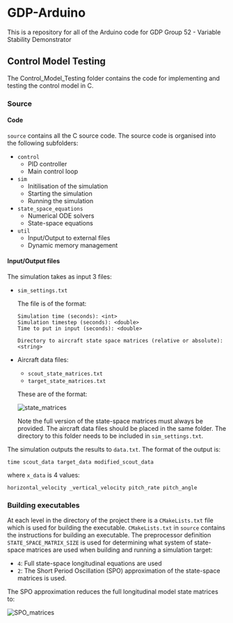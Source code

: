 # GDP-Arduino
This is a repository for all of the Arduino code for GDP Group 52 - Variable Stability Demonstrator

## Control Model Testing
The Control_Model_Testing folder contains the code for implementing and testing the control model in C.

### Source
#### Code
`source` contains all the C source code. The source code is organised into the following subfolders:
- `control`
  - PID controller
  - Main control loop
- `sim`
  - Initilisation of the simulation
  - Starting the simulation
  - Running the simulation
- `state_space_equations`
  - Numerical ODE solvers
  - State-space equations
- `util`
  - Input/Output to external files
  - Dynamic memory management

#### Input/Output files
The simulation takes as input 3 files:
- `sim_settings.txt`
  
  The file is of the format:
  ```
  Simulation time (seconds): <int>
  Simulation timestep (seconds): <double>
  Time to put in input (seconds): <double>

  Directory to aircraft state space matrices (relative or absolute): <string>
  ```
- Aircraft data files:
  - `scout_state_matrices.txt`
  - `target_state_matrices.txt`
  
  These are of the format:
  
  <img src="https://latex.codecogs.com/svg.latex?\begin{matrix}\mathring{X_u}%20&%20\mathring{X_w}%20&%200%20&%20-mg\cos(\gamma_0)%20\\\mathring{Z_u}%20&%20\mathring{Z_w}%20&%20\mathring{Z_q}+mU_\infty%20&%20-mg\sin(\gamma_0)%20\\\mathring{M_u}%20&\mathring{M_w}%20&%20\mathring{M_q}%20&%200%20\\0%20&%200%20&%201%20&%200%20\\\\u%20&%20w%20&%20q%20&%20\theta\end{matrix}" title="state_matrices" /> 
  
  Note the full version of the state-space matrices must always be provided.
  The aircraft data files should be placed in the same folder.
  The directory to this folder needs to be included in `sim_settings.txt`.

The simulation outputs the results to `data.txt`.
The format of the output is:
```
time scout_data target_data modified_scout_data
```
where `x_data` is 4 values:
```
horizontal_velocity _vertical_velocity pitch_rate pitch_angle
```
 
### Building executables
At each level in the directory of the project there is a `CMakeLists.txt` file which is used for building the executable.
`CMakeLists.txt` in `source` contains the instructions for building an executable.
The preprocessor definition `STATE_SPACE_MATRIX_SIZE` is used for determining what system of state-space matrices are used when building and running a simulation target:
- `4`: Full state-space longitudinal equations are used
- `2`: The Short Period Oscillation (SPO) approximation of the state-space matrices is used.

The SPO approximation reduces the full longitudinal model state matrices to:

<img src="https://latex.codecogs.com/svg.latex?\begin{bmatrix}\mathring{Z_w}%20&%20\mathring{Z_q}+mU_\infty%20\\\mathring{M_w}%20&%20\mathring{M_q}%20\\\end{bmatrix}\begin{bmatrix}w%20\\q\end{bmatrix}" title="SPO_matrices" />
